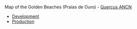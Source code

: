 Map of the Golden Beaches (Praias de Ouro) - [Quercus ANCN](https://quercus.pt/)

* [Development](https://lijealso.github.io/mapa/index.html)
* [Production](https://praiasouro.quercus.pt)

